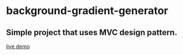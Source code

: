 # background-gradient-generator

## Simple project that uses MVC design pattern. 

[live demo]( https://chilingirov.github.io/background-gradient-generator/)